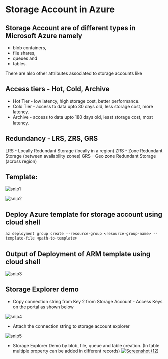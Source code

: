 # Storage Account in Azure

## Storage Account are of different types in Microsoft Azure namely 

- blob containers, 
- file shares,
- queues and 
- tables.

There are also other attributes associated to storage accounts like

## Access tiers - Hot, Cold, Archive

- Hot Tier - low latency, high storage cost, better performance.
- Cold Tier - access to data upto 30 days old, less storage cost, more latency.
- Archive - access to data upto 180 days old, least storage cost, most latency. 

## Redundancy - LRS, ZRS, GRS

LRS - Locally Redundant Storage (locally in a region)
ZRS - Zone Redundant Storage (between availability zones)
GRS - Geo zone Redundant Storage (across region)

## Template:

![snip1](https://user-images.githubusercontent.com/24872414/85196094-5a4dc800-b2f5-11ea-8f0a-aec9bd4f8050.PNG)

![snip2](https://user-images.githubusercontent.com/24872414/85196145-b6b0e780-b2f5-11ea-8f11-3637936ef4e2.PNG)

## Deploy Azure template for storage account using cloud shell 

`az deployment group create --resource-group <resource-group-name> --template-file <path-to-template>`

## Output of Deployment of ARM template using cloud shell

![snip3](https://user-images.githubusercontent.com/24872414/85196471-0395bd80-b2f8-11ea-86d9-8ec7caededf9.PNG)

## Storage Explorer demo

- Copy connection string from Key 2 from Storage Account - Access Keys on the portal as shown below

![snip4](https://user-images.githubusercontent.com/24872414/85196573-a9e1c300-b2f8-11ea-9ff4-afb9cd55530b.PNG)
- Attach the connection string to storage account explorer

![snip5](https://user-images.githubusercontent.com/24872414/85196660-66d41f80-b2f9-11ea-92f6-5b7d4faa94f0.PNG)
- Storage Explorer Demo by blob, file, queue and table creation. (In table multiple property can be added in different records)
[
![Screenshot (12)](https://user-images.githubusercontent.com/24872414/85196669-73587800-b2f9-11ea-98ea-a9e01fa1d6fb.png)
](url)
